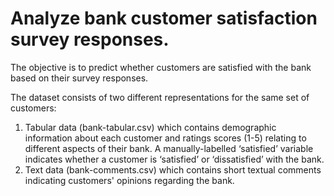 #  Analyze bank customer satisfaction survey responses. 

The objective is to predict whether customers are satisfied with the bank based on their survey responses. 

The dataset consists of two different representations for the same set of customers:

1. Tabular data (bank-tabular.csv) which contains demographic information about each customer and ratings scores (1-5) relating to different aspects of their bank. A manually-labelled ‘satisfied’ variable indicates whether a customer is ‘satisfied’ or ‘dissatisfied’ with the bank.
2. Text data (bank-comments.csv) which contains short textual comments indicating customers' opinions regarding the bank.
